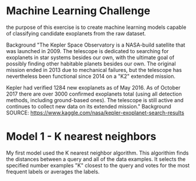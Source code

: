 # Machine Learning Challenge 

the purpose of this exercise is to create machine learning models capable of classifying candidate exoplanets from the raw dataset.

Background
"The Kepler Space Observatory is a NASA-build satellite that was launched in 2009. The telescope is dedicated to searching for exoplanets in star systems besides our own, with the ultimate goal of possibly finding other habitable planets besides our own. The original mission ended in 2013 due to mechanical failures, but the telescope has nevertheless been functional since 2014 on a "K2" extended mission.

Kepler had verified 1284 new exoplanets as of May 2016. As of October 2017 there are over 3000 confirmed exoplanets total (using all detection methods, including ground-based ones). The telescope is still active and continues to collect new data on its extended mission." 
Background SOURCE: https://www.kaggle.com/nasa/kepler-exoplanet-search-results


# Model 1 - K nearest neighbors
My first model used the K nearest neighbor algorithm. 
This algorithim finds the distances between a query and all of the data examples. It selects the specified number examples "K" closest to the query and votes for the most frequent labels or averages the labels.

